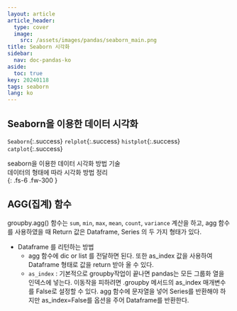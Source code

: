 ```yaml
---
layout: article
article_header:
  type: cover
  image:
    src: /assets/images/pandas/seaborn_main.png
title: Seaborn 시각화
sidebar:
  nav: doc-pandas-ko
aside:
  toc: true
key: 20240118
tags: seaborn
lang: ko
---
```


## Seaborn을 이용한 데이터 시각화
`Seaborn`{:.success} `relplot`{:.success} `histplot`{:.success} `catplot`{:.success}

seaborn을 이용한 데이터 시각화 방법 기술    
데이터의 형태에 따라 시각화 방법 정리   
{: .fs-6 .fw-300 }

## AGG(집계) 함수
groupby.agg() 함수는 `sum`, `min`, `max`, `mean`, `count`, `variance` 계산을 하고, agg 함수를 사용하였을 때 Return 값은 Dataframe, Series 의 두 가지 형태가 있다.

- Dataframe 를 리턴하는 방법
    - agg 함수에 dic or list 를 전달하면 된다. 또한 as_index 값을 사용하여 Dataframe 형태로 값을 return 받아 올 수 있다.
    - `as_index` : 기본적으로 groupby작업이 끝나면 pandas는 모든 그룹화 열을 인덱스에 넣는다. 이동작을 피하려면 .groupby 메서드의 as_index 매개변수를 False로 설정할 수 있다. agg 함수에 문자열을 넣어 Series를 반환해야 하지만 as_index=False를 옵션을 주어 Dataframe를 반환한다.

